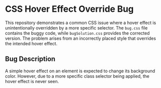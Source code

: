 # CSS Hover Effect Override Bug

This repository demonstrates a common CSS issue where a hover effect is unintentionally overridden by a more specific selector. The `bug.css` file contains the buggy code, while `bugSolution.css` provides the corrected version.  The problem arises from an incorrectly placed style that overrides the intended hover effect.

## Bug Description

A simple hover effect on an element is expected to change its background color. However, due to a more specific class selector being applied, the hover effect is never seen.